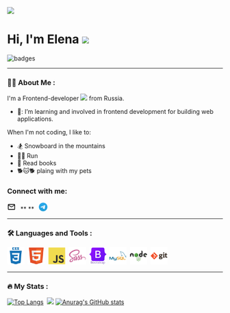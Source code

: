 <div id="header" >
  <img src="https://media.giphy.com/media/YnS7j9pwnECXLMrI4t/giphy.gif?cid=ecf05e47m49rzv1ubp0gzwjb9lxv9u8ofkr7oa12sie97m2r&ep=v1_gifs_related&rid=giphy.gif&ct=s" width="100"/>
 <h1 >
   Hi, I'm Elena
  <img src="https://media.giphy.com/media/hvRJCLFzcasrR4ia7z/giphy.gif" width="30px"/>
</h1>
  <img src="https://komarev.com/ghpvc/?username=ElenLen&abbreviated=true&style=plastic&color=brightgreen" alt="badges"/>
</div>
<!-- <div id="badges" align="center">
  <img src="https://komarev.com/ghpvc/?username=ElenLen&abbreviated=true&style=plastic&color=brightgreen" alt="badges"/>
</div> -->
<!--счетчик посетителей -->

<!--обо мне 
<div align="center">
  <img src="https://media.giphy.com/media/dWesBcTLavkZuG35MI/giphy.gif" width="600" height="300"/>
</div>-->

---

### :woman_technologist: About Me :

I'm a Frontend-developer <img src="https://media.giphy.com/media/WUlplcMpOCEmTGBtBW/giphy.gif" width="30"> from Russia.
- 🌱: I’m learning and involved in frontend development for building web applications.

When I'm not coding, I like to: <br>
- 🏂 Snowboard in the mountains <br>
- 🏃‍♀️ Run <br>
- 📖 Read books <br>
- 🐕🐱🐕 plaing with my pets <br>


### Connect with me:

<img src="https://github.com/ElenLen/ElenLen/blob/main/email.svg" title="email" alt="email" height="20"/> [][E-mail]&ensp;** **&ensp;
<img src="https://github.com/ElenLen/ElenLen/blob/main/telegram.svg" title="telegram" alt="telegram" height="20"/> [][Telegram]


---

### :hammer_and_wrench: Languages and Tools :

<div>
  <!-- <img src="https://github.com/devicons/devicon/blob/master/icons/java/java-original-wordmark.svg" title="Java" alt="Java" width="40" height="40"/>&nbsp;
  <img src="https://github.com/devicons/devicon/blob/master/icons/react/react-original-wordmark.svg" title="React" alt="React" width="40" height="40"/>&nbsp;  -->  
  <img src="https://github.com/devicons/devicon/blob/master/icons/css3/css3-plain-wordmark.svg"  title="CSS3" alt="CSS" width="40" height="40"/>&nbsp;
  <img src="https://github.com/devicons/devicon/blob/master/icons/html5/html5-original.svg" title="HTML5" alt="HTML" width="40" height="40"/>&nbsp;
  <img src="https://github.com/devicons/devicon/blob/master/icons/javascript/javascript-original.svg" title="JavaScript" alt="JavaScript" width="40" height="40"/>&nbsp;  
  <img src="https://github.com/devicons/devicon/blob/master/icons/sass/sass-original.svg" title="sass" **alt="sass" width="40" height="40"/>&nbsp; 
  <img src="https://github.com/devicons/devicon/blob/master/icons/bootstrap/bootstrap-original-wordmark.svg" title="bootstrap" **alt="bootstrap" width="40" height="40"/>&nbsp;   
  <img src="https://github.com/devicons/devicon/blob/master/icons/mysql/mysql-original-wordmark.svg" title="MySQL"  alt="MySQL" width="40" height="40"/>&nbsp;
  <img src="https://github.com/devicons/devicon/blob/master/icons/nodejs/nodejs-original-wordmark.svg" title="NodeJS" alt="NodeJS" width="40" height="40"/>&nbsp;
  <img src="https://github.com/devicons/devicon/blob/master/icons/git/git-original-wordmark.svg" title="Git" **alt="Git" width="40" height="40"/>&nbsp; 
 
</div>

---

### :fire: My Stats :   

[![Top Langs](https://github-readme-stats.vercel.app/api/top-langs/?username=ElenLen&layout=compact&theme=vision-friendly-dark)](https://github.com/anuraghazra/github-readme-stats)&nbsp; 
![](https://github-profile-summary-cards.vercel.app/api/cards/stats?username=ElenLen&theme=solarized_dark)
[![Anurag's GitHub stats](https://github-readme-stats.vercel.app/api?username=ElenLen)](https://github.com/ElenLen/github-readme-stats)

<!---  -->
<!-- отобразим недавние посты, опубликованные пользователем на различных платформах
### :writing_hand: Blog Posts : -->
<!-- BLOG-POST-LIST:START -->
<!-- BLOG-POST-LIST:END -->
<!--
**ElenLen/ElenLen** is a ✨ _special_ ✨ repository because its `README.md` (this file) appears on your GitHub profile.

Here are some ideas to get you started:

- 🔭 I’m currently working on ...
- 🌱 I’m currently learning ...
- 👯 I’m looking to collaborate on ...
- 🤔 I’m looking for help with ...
- 💬 Ask me about ...
- 📫 How to reach me: ...
- 😄 Pronouns: ...
- ⚡ Fun fact: ...
-->


[Telegram]: <https://t.me/ElenLen> 
[E-mail]: <mailto: relax-pl@yandex.ru>
<!-- [My Portfolio]: <https://alenag.netlify.app/> -->
